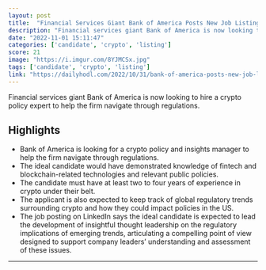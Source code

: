 ```yaml
---
layout: post
title:  "Financial Services Giant Bank of America Posts New Job Listing for Crypto Policy Expert."
description: "Financial services giant Bank of America is now looking to hire a crypto policy expert to help the firm navigate through regulations."
date: "2022-11-01 15:11:47"
categories: ['candidate', 'crypto', 'listing']
score: 21
image: "https://i.imgur.com/8YJMCSx.jpg"
tags: ['candidate', 'crypto', 'listing']
link: "https://dailyhodl.com/2022/10/31/bank-of-america-posts-new-job-listing-for-crypto-policy-expert/"
---
```


Financial services giant Bank of America is now looking to hire a crypto policy expert to help the firm navigate through regulations.

## Highlights

- Bank of America is looking for a crypto policy and insights manager to help the firm navigate through regulations.
- The ideal candidate would have demonstrated knowledge of fintech and blockchain-related technologies and relevant public policies.
- The candidate must have at least two to four years of experience in crypto under their belt.
- The applicant is also expected to keep track of global regulatory trends surrounding crypto and how they could impact policies in the US.
- The job posting on LinkedIn says the ideal candidate is expected to lead the development of insightful thought leadership on the regulatory implications of emerging trends, articulating a compelling point of view designed to support company leaders’ understanding and assessment of these issues.

---
